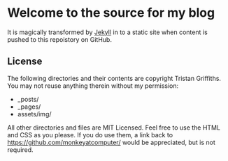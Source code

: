 # Welcome to the source for my blog

It is magically transformed by [Jekyll](https://jekyllrb.com/) in to a static site when content is pushed to this repoistory on GitHub.

## License

The following directories and their contents are copyright Tristan Griffiths. You may not reuse anything therein without my permission:

* \_posts/
* \_pages/
* assets/img/

All other directories and files are MIT Licensed. Feel free to use the HTML and CSS as you please. If you do use them, a link back to https://github.com/monkeyatcomputer/ would be appreciated, but is not required.

